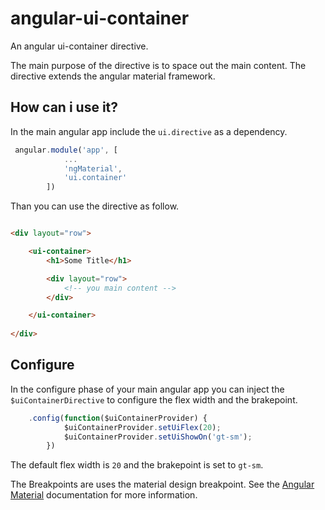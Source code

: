 # angular-ui-container
An angular ui-container directive.

The main purpose of the directive is to space out the main content.
The directive extends the angular material framework.  


## How can i use it?

In the main angular app include the `ui.directive` as a dependency.

```javascript
 angular.module('app', [
            ...
            'ngMaterial',
            'ui.container'
        ])
```


Than you can use the directive as follow.

```html

<div layout="row">

	<ui-container>
		<h1>Some Title</h1>

		<div layout="row">
			<!-- you main content -->
		</div>

	</ui-container>
	
</div>
```

## Configure

In the configure phase of your main angular app you can inject the `$uiContainerDirective` to configure the flex 
width and the brakepoint.

```javascript
    .config(function($uiContainerProvider) {
            $uiContainerProvider.setUiFlex(20);
            $uiContainerProvider.setUiShowOn('gt-sm');
        })
```

The default flex width is `20` and the brakepoint is set to `gt-sm`. 

The Breakpoints are uses the material design breakpoint.
See the [Angular Material](https://material.angularjs.org/latest/layout/introduction) documentation for more information.


